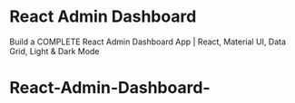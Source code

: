 # React Admin Dashboard

Build a COMPLETE React Admin Dashboard App | React, Material UI, Data Grid, Light & Dark Mode

# React-Admin-Dashboard-
